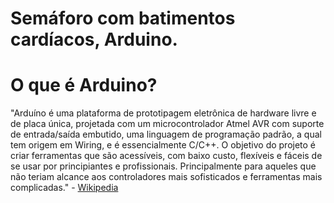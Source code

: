 Semáforo com batimentos cardíacos, Arduino.
===========================================

# O que é Arduino?

"Arduíno é uma plataforma de prototipagem eletrônica de hardware livre e de placa única, projetada com um microcontrolador Atmel AVR com suporte de entrada/saída embutido, 
uma linguagem de programação padrão, a qual tem origem em Wiring, e é essencialmente C/C++. O objetivo do projeto é criar ferramentas que são acessíveis, 
com baixo custo, flexíveis e fáceis de se usar por principiantes e profissionais. Principalmente para aqueles que não teriam alcance aos controladores mais 
sofisticados e ferramentas mais complicadas." - [Wikipedia](https://pt.wikipedia.org/wiki/Arduino)


